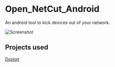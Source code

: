 # Open_NetCut_Android

An android tool to kick devices out of your network.

![Screenshot](https://github.com/Serkali-sudo/Open_NetCut/blob/master/Screenshot_20210324-145525.jpg)

## Projects used

[Dsploit](https://github.com/Androguide/dsploit)
